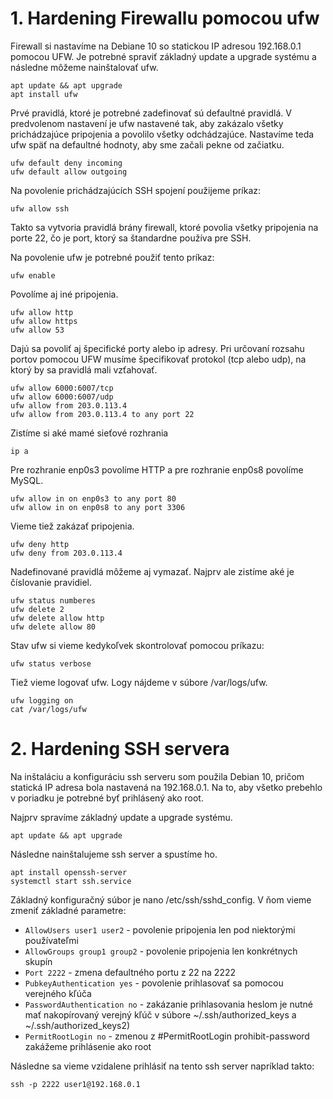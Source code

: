 # 1. Hardening Firewallu pomocou ufw

Firewall si nastavíme na Debiane 10 so statickou IP adresou 192.168.0.1 pomocou UFW. 
Je potrebné spraviť základný update a upgrade systému a následne môžeme nainštalovať ufw. 

```
apt update && apt upgrade
apt install ufw
```

Prvé pravidlá, ktoré je potrebné zadefinovať sú defaultné pravidlá. V predvolenom nastavení je ufw nastavené tak, aby zakázalo všetky prichádzajúce pripojenia
a povolilo všetky odchádzajúce. Nastavíme teda ufw späť na defaultné hodnoty, aby sme začali pekne od začiatku. 

```
ufw default deny incoming
ufw default allow outgoing
```

Na povolenie prichádzajúcích SSH spojení použijeme príkaz:

```
ufw allow ssh
```

Takto sa vytvoria pravidlá brány firewall, ktoré povolia všetky pripojenia na porte 22, čo je port, ktorý sa štandardne používa pre SSH. 

Na povolenie ufw je potrebné použiť tento príkaz: 

```
ufw enable
```

Povolíme aj iné pripojenia.

```
ufw allow http
ufw allow https
ufw allow 53
```

Dajú sa povoliť aj špecifické porty alebo ip adresy. Pri určovaní rozsahu portov pomocou UFW musíme špecifikovať protokol (tcp alebo udp), na ktorý by sa pravidlá mali vzťahovať.

```
ufw allow 6000:6007/tcp
ufw allow 6000:6007/udp
ufw allow from 203.0.113.4
ufw allow from 203.0.113.4 to any port 22
```


Zistíme si aké mamé sieťové rozhrania
```
ip a 
```

Pre rozhranie enp0s3 povolíme HTTP a pre rozhranie enp0s8 povolíme MySQL. 

```
ufw allow in on enp0s3 to any port 80
ufw allow in on enp0s8 to any port 3306
```

Vieme tiež zakázať pripojenia.  

```
ufw deny http
ufw deny from 203.0.113.4
```

Nadefinované pravidlá môžeme aj vymazať. Najprv ale zistíme aké je číslovanie pravidiel. 

```
ufw status numberes
ufw delete 2
ufw delete allow http
ufw delete allow 80
```

Stav ufw si vieme kedykoľvek skontrolovať pomocou príkazu: 

```
ufw status verbose
```

Tiež vieme logovať ufw. Logy nájdeme v súbore /var/logs/ufw.

```
ufw logging on
cat /var/logs/ufw
```



# 2. Hardening SSH servera

Na inštaláciu a konfiguráciu ssh serveru som použila Debian 10, pričom statická IP adresa bola nastavená na 192.168.0.1.
Na to, aby všetko prebehlo v poriadku je potrebné byť prihlásený ako root. 

Najprv spravíme základný update a upgrade systému.

```
apt update && apt upgrade
```
Následne nainštalujeme ssh server a spustíme ho. 

```
apt install openssh-server
systemctl start ssh.service
```

Základný konfiguračný súbor je nano /etc/ssh/sshd_config.
V ňom vieme zmeniť základné parametre: 

* `AllowUsers user1 user2` - povolenie pripojenia len pod niektorými používateľmi
* `AllowGroups group1 group2` - povolenie pripojenia len konkrétnych skupín
* `Port 2222` - zmena defaultného portu z 22 na 2222
* `PubkeyAuthentication yes` - povolenie prihlasovať sa pomocou verejného kľúča
* `PasswordAuthentication no` - zakázanie prihlasovania heslom je nutné mať nakopírovaný verejný kľúč v súbore ~/.ssh/authorized_keys a ~/.ssh/authorized_keys2)
* `PermitRootLogin no` - zmenou z #PermitRootLogin prohibit-password zakážeme prihlásenie ako root


Následne sa vieme vzidalene prihlásiť na tento ssh server napríklad takto:  

`ssh -p 2222 user1@192.168.0.1`
